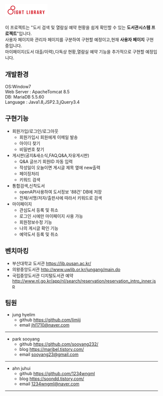 # <img src="./WebContent/img/site-logo.png" width="140" height="40">  
이 프로젝트는 "도서 검색 및 열람실 예약 현황을 쉽게 확인할 수 있는 **도서관시스템 프로젝트**"입니다.  
사용자 페이지와 관리자 페이지를 구분하여 구현할 예정이고,현재 **사용자 페이지** 구현 중입니다.   
마이페이지(도서 대출/이력),다독상 현황,열람실 예약 기능을 추가적으로 구현할 예정입니다.

## 개발환경
OS:Window7  
Web Server : ApacheTomcat 8.5  
DB: MariaDB 5.5.60  
Language : Java1.8,JSP2.3,jQuery3.4

## 구현기능
+ 회원가입/로그인/로그아웃
    + 회원가입시 회원에게 이메일 발송
    + 아이디 찾기
    + 비밀번호 찾기
+ 게시판(공지&새소식,FAQ,Q&A,자유게시판)
    + Q&A 글쓰기 회원ID 자동 입력
    + 작성일이 오늘이면 게시글 제목 옆에 new출력
    + 페이징처리
    + 키워드 검색
+ 통합검색,신착도서
    + openAPI사용하여 도서정보 '88건' DB에 저장
    + 전체/서명/저자/출판사에 따라서 키워드로 검색
+ 마이페이지
    + 관심도서 등록 및 취소  
    + 로그인 시에만 마이페이지 사용 가능
    + 회원정보수정 기능
    + 나의 게시글 확인 기능
    + 예약도서 등록 및 취소


## 벤치마킹
+ 부산대학교 도서관 <https://lib.pusan.ac.kr/>
+ 의왕중앙도서관 <http://www.uwlib.or.kr/jungang/main.do>
+ 국립중앙도서관 디지털도서관 예약 <http://www.nl.go.kr/app/nl/search/reservation/reservation_intro_inner.jsp>

## 팀원
+ jung hyelim  
    + github <https://github.com/limijj>  
    + email <jhl1710@naver.com>  

***  
+ park sooyang  
    + github <https://github.com/sooyang232/>  
    + blog <https://maribel.tistory.com/>  
    + email <sooyang23@gmail.com>  
    
***   
+ ahn juhui  
    + github <https://github.com/1234wngml>  
    + blog <https://soondd.tistory.com/>  
    + email <1234wngml@naver.com>  
    
***
